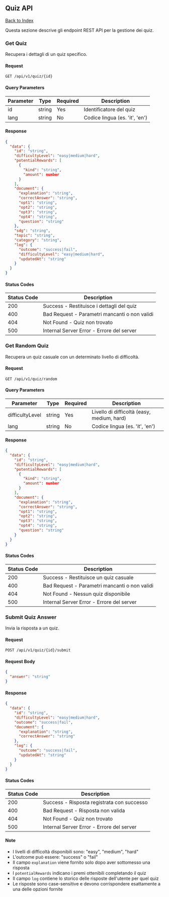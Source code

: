 ## Quiz API

[Back to Index](./../README.md)

Questa sezione descrive gli endpoint REST API per la gestione dei quiz.

### Get Quiz

Recupera i dettagli di un quiz specifico.

#### Request

```http
GET /api/v1/quiz/{id}
```

#### Query Parameters

| Parameter | Type   | Required | Description                    |
| --------- | ------ | -------- | ------------------------------ |
| id        | string | Yes      | Identificatore del quiz        |
| lang      | string | No       | Codice lingua (es. 'it', 'en') |

#### Response

```json
{
  "data": {
    "id": "string",
    "difficultyLevel": "easy|medium|hard",
    "potentialRewards": [
      {
        "kind": "string",
        "amount": number
      }
    ],
    "document": {
      "explanation": "string",
      "correctAnswer": "string",
      "opt1": "string",
      "opt2": "string",
      "opt3": "string",
      "opt4": "string",
      "question": "string"
    },
    "sdg": "string",
    "topic": "string",
    "category": "string",
    "log": {
      "outcome": "success|fail",
      "difficultyLevel": "easy|medium|hard",
      "updatedAt": "string"
    }
  }
}
```

#### Status Codes

| Status Code | Description                                   |
| ----------- | --------------------------------------------- |
| 200         | Success - Restituisce i dettagli del quiz     |
| 400         | Bad Request - Parametri mancanti o non validi |
| 404         | Not Found - Quiz non trovato                  |
| 500         | Internal Server Error - Errore del server     |

### Get Random Quiz

Recupera un quiz casuale con un determinato livello di difficoltà.

#### Request

```http
GET /api/v1/quiz/random
```

#### Query Parameters

| Parameter       | Type   | Required | Description                                |
| --------------- | ------ | -------- | ------------------------------------------ |
| difficultyLevel | string | Yes      | Livello di difficoltà (easy, medium, hard) |
| lang            | string | No       | Codice lingua (es. 'it', 'en')             |

#### Response

```json
{
  "data": {
    "id": "string",
    "difficultyLevel": "easy|medium|hard",
    "potentialRewards": [
      {
        "kind": "string",
        "amount": number
      }
    ],
    "document": {
      "explanation": "string",
      "correctAnswer": "string",
      "opt1": "string",
      "opt2": "string",
      "opt3": "string",
      "opt4": "string",
      "question": "string"
    }
  }
}
```

#### Status Codes

| Status Code | Description                                   |
| ----------- | --------------------------------------------- |
| 200         | Success - Restituisce un quiz casuale         |
| 400         | Bad Request - Parametri mancanti o non validi |
| 404         | Not Found - Nessun quiz disponibile           |
| 500         | Internal Server Error - Errore del server     |

### Submit Quiz Answer

Invia la risposta a un quiz.

#### Request

```http
POST /api/v1/quiz/{id}/submit
```

#### Request Body

```json
{
  "answer": "string"
}
```

#### Response

```json
{
  "data": {
    "id": "string",
    "difficultyLevel": "easy|medium|hard",
    "outcome": "success|fail",
    "document": {
      "explanation": "string",
      "correctAnswer": "string"
    },
    "log": {
      "outcome": "success|fail",
      "updatedAt": "string"
    }
  }
}
```

#### Status Codes

| Status Code | Description                                |
| ----------- | ------------------------------------------ |
| 200         | Success - Risposta registrata con successo |
| 400         | Bad Request - Risposta non valida          |
| 404         | Not Found - Quiz non trovato               |
| 500         | Internal Server Error - Errore del server  |

#### Note

- I livelli di difficoltà disponibili sono: "easy", "medium", "hard"
- L'outcome può essere: "success" o "fail"
- Il campo `explanation` viene fornito solo dopo aver sottomesso una risposta
- I `potentialRewards` indicano i premi ottenibili completando il quiz
- Il campo `log` contiene lo storico delle risposte dell'utente per quel quiz
- Le risposte sono case-sensitive e devono corrispondere esattamente a una delle opzioni fornite
